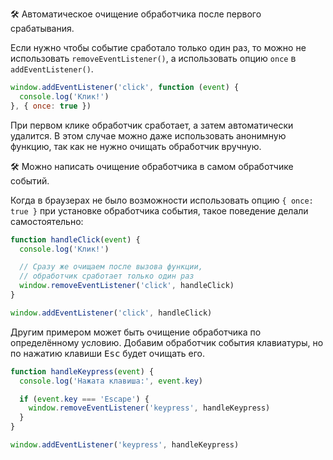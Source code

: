 🛠 Автоматическое очищение обработчика после первого срабатывания.

Если нужно чтобы событие сработало только один раз, то можно не использовать `removeEventListener()`, а использовать опцию `once` в `addEventListener()`.

```js
window.addEventListener('click', function (event) {
  console.log('Клик!')
}, { once: true })
```

При первом клике обработчик сработает, а затем автоматически удалится. В этом случае можно даже использовать анонимную функцию, так как не нужно очищать обработчик вручную.

🛠 Можно написать очищение обработчика в самом обработчике событий.

Когда в браузерах не было возможности использовать опцию `{ once: true }` при установке обработчика события, такое поведение делали самостоятельно:

```js
function handleClick(event) {
  console.log('Клик!')

  // Сразу же очищаем после вызова функции,
  // обработчик сработает только один раз
  window.removeEventListener('click', handleClick)
}

window.addEventListener('click', handleClick)
```

Другим примером может быть очищение обработчика по определённому условию. Добавим обработчик события клавиатуры, но по нажатию клавиши <kbd>Esc</kbd> будет очищать его.

```js
function handleKeypress(event) {
  console.log('Нажата клавиша:', event.key)

  if (event.key === 'Escape') {
    window.removeEventListener('keypress', handleKeypress)
  }
}

window.addEventListener('keypress', handleKeypress)
```
